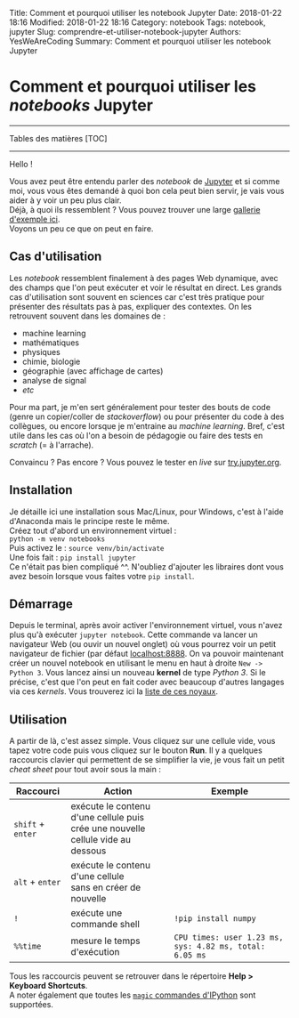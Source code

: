 Title: Comment et pourquoi utiliser les notebook Jupyter
Date: 2018-01-22 18:16
Modified: 2018-01-22 18:16
Category: notebook
Tags: notebook, jupyter
Slug: comprendre-et-utiliser-notebook-jupyter
Authors: YesWeAreCoding
Summary: Comment et pourquoi utiliser les notebook Jupyter

# Comment et pourquoi utiliser les *notebooks* **Jupyter**

---
Tables des matières
[TOC]

---


Hello !

Vous avez peut être entendu parler des *notebook* de [Jupyter](http://jupyter.org/) et si comme moi, vous vous êtes demandé à quoi bon cela peut bien servir,
je vais vous aider à y voir un peu plus clair.  
Déjà, à quoi ils ressemblent ? Vous pouvez trouver une large [gallerie d'exemple ici](http://nb.bianp.net/sort/views/).  
Voyons un peu ce que on peut en faire.

## Cas d'utilisation
Les *notebook* ressemblent finalement à des pages Web dynamique, avec des champs que l'on peut exécuter et voir le résultat en direct. Les grands cas d'utilisation sont souvent en sciences
car c'est très pratique pour présenter des résultats pas à pas, expliquer des contextes. On les retrouvent souvent dans les domaines de :
* machine learning
* mathématiques
* physiques
* chimie, biologie
* géographie (avec affichage de cartes)
* analyse de signal
* *etc*

Pour ma part, je m'en sert généralement pour tester des bouts de code (genre un copier/coller de *stackoverflow*) ou pour présenter du code à des collègues, ou encore lorsque
je m'entraine au *machine learning*. Bref, c'est utile dans les cas où l'on a besoin de pédagogie ou faire des tests en *scratch* (= à l'arrache).

Convaincu ? Pas encore ? Vous pouvez le tester en *live* sur [try.jupyter.org](https://try.jupyter.org/).

## Installation

Je détaille ici une installation sous Mac/Linux, pour Windows, c'est à l'aide d'Anaconda mais le principe reste le même.  
Créez tout d'abord un environnement virtuel :  
`python -m venv notebooks`  
Puis activez le : `source venv/bin/activate`  
Une fois fait : `pip install jupyter`  
Ce n'était pas bien compliqué ^^. N'oubliez d'ajouter les libraires dont vous avez besoin lorsque vous faites votre `pip install`.

## Démarrage

Depuis le terminal, après avoir activer l'environnement virtuel, vous n'avez plus qu'à exécuter `jupyter notebook`. Cette commande va lancer un navigateur Web
(ou ouvir un nouvel onglet) où vous pourrez voir un petit navigateur de fichier (par défaut [localhost:8888](http://localhost:8888]). On va pouvoir maintenant créer un nouvel notebook 
en utilisant le menu en haut à droite `New -> Python 3`. Vous lancez ainsi un nouveau **kernel** de type *Python 3*. Si le précise, c'est que l'on peut en fait coder avec beaucoup d'autres langages
via ces *kernels*. Vous trouverez ici la [liste de ces noyaux](https://github.com/jupyter/jupyter/wiki/Jupyter-kernels).

## Utilisation

A partir de là, c'est assez simple. Vous cliquez sur une cellule vide, vous tapez votre code puis vous cliquez sur le bouton **Run**. Il y a
quelques raccourcis clavier qui permettent de se simplifier la vie, je vous fait un petit *cheat sheet* pour tout avoir sous la main :  

| Raccourci | Action | Exemple
| - | - | - |
| `shift` + `enter` | exécute le contenu d'une cellule puis<br>crée une nouvelle cellule vide au dessous | |
| `alt` + `enter` | exécute le contenu d'une cellule<br>sans en créer de nouvelle | | 
| `!` | exécute une commande shell | `!pip install numpy` |
| `%%time` | mesure le temps d'exécution | `CPU times: user 1.23 ms, sys: 4.82 ms, total: 6.05 ms` |


Tous les raccourcis peuvent se retrouver dans le répertoire **Help > Keyboard Shortcuts**.  
A noter également que toutes les [`magic` commandes d'IPython](http://ipython.readthedocs.io/en/stable/interactive/magics.html) sont supportées.
